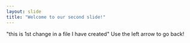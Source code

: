 ```yaml
---
layout: slide
title: "Welcome to our second slide!"
---
```

"this is 1st change in a file I have created"
Use the left arrow to go back!
